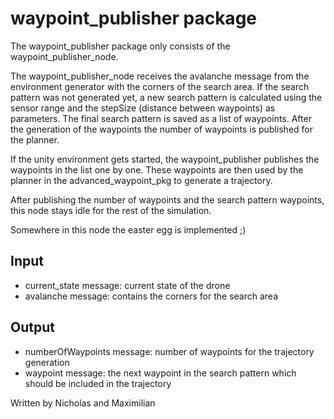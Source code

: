 # waypoint_publisher package

The waypoint_publisher package only consists of the waypoint_publisher_node.

The waypoint_publisher_node receives the avalanche message from the environment generator with the corners of the search area.
If the search pattern was not generated yet, a new search pattern is calculated using the sensor range and the stepSize (distance between waypoints) as parameters.
The final search pattern is saved as a list of waypoints. After the generation of the waypoints the number of waypoints is published for the planner.

If the unity environment gets started, the waypoint_publisher publishes the waypoints in the list one by one.
These waypoints are then used by the planner in the advanced_waypoint_pkg to generate a trajectory.

After publishing the number of waypoints and the search pattern waypoints, this node stays idle for the rest of the simulation.

Somewhere in this node the easter egg is implemented ;)

## Input
- current_state message:
  current state of the drone
- avalanche message: contains the corners for the search area

## Output
- numberOfWaypoints message: number of waypoints for the trajectory generation
- waypoint message: the next waypoint in the search pattern which should be included in the trajectory

Written by Nicholas and Maximilian
